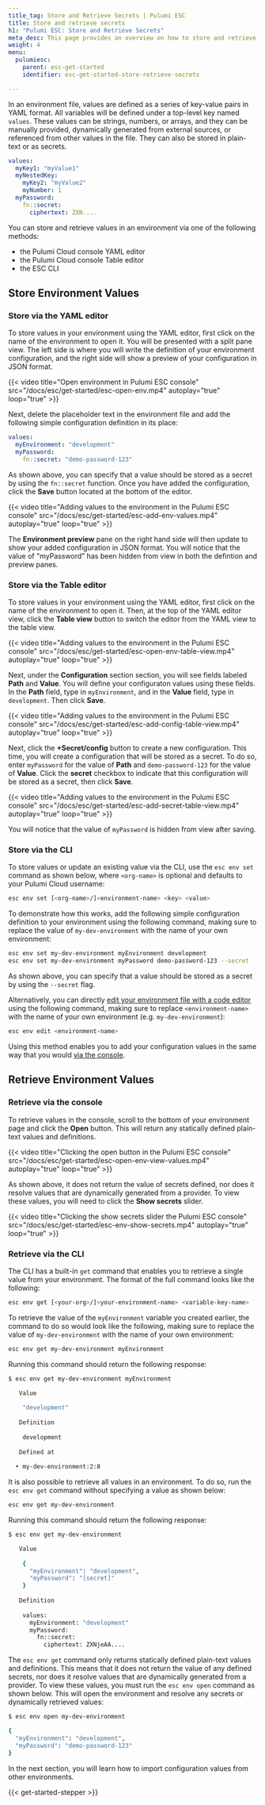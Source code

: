 ```yaml
---
title_tag: Store and Retrieve Secrets | Pulumi ESC
title: Store and retrieve secrets
h1: "Pulumi ESC: Store and Retrieve Secrets"
meta_desc: This page provides an overview on how to store and retrieve secrets in Pulumi ESC.
weight: 4
menu:
  pulumiesc:
    parent: esc-get-started
    identifier: esc-get-started-store-retrieve-secrets

---
```


In an environment file, values are defined as a series of key-value pairs in YAML format. All variables will be defined under a top-level key named `values`. These values can be strings, numbers, or arrays, and they can be manually provided, dynamically generated from external sources, or referenced from other values in the file. They can also be stored in plain-text or as secrets.

```yaml
values:
  myKey1: "myValue1"
  myNestedKey:
    myKey2: "myValue2"
    myNumber: 1
  myPassword:
    fn::secret:
      ciphertext: ZXN....
```

You can store and retrieve values in an environment via one of the following methods:

- the Pulumi Cloud console YAML editor
- the Pulumi Cloud console Table editor
- the ESC CLI

## Store Environment Values

### Store via the YAML editor

To store values in your environment using the YAML editor, first click on the name of the environment to open it. You will be presented with a split pane view. The left side is where you will write the definition of your environment configuration, and the right side will show a preview of your configuration in JSON format.

{{< video title="Open environment in Pulumi ESC console" src="/docs/esc/get-started/esc-open-env.mp4" autoplay="true" loop="true" >}}

Next, delete the placeholder text in the environment file and add the following simple configuration definition in its place:

```yaml
values:
  myEnvironment: "development"
  myPassword:
    fn::secret: "demo-password-123"
```

As shown above, you can specify that a value should be stored as a secret by using the `fn::secret` function. Once you have added the configuration, click the **Save** button located at the bottom of the editor.

{{< video title="Adding values to the environment in the Pulumi ESC console" src="/docs/esc/get-started/esc-add-env-values.mp4" autoplay="true" loop="true" >}}

The **Environment preview** pane on the right hand side will then update to show your added configuration in JSON format. You will notice that the value of "myPassword" has been hidden from view in both the defintion and preview panes.

### Store via the Table editor

To store values in your environment using the YAML editor, first click on the name of the environment to open it. Then, at the top of the YAML editor view, click the **Table view** button to switch the editor from the YAML view to the table view.

{{< video title="Adding values to the environment in the Pulumi ESC console" src="/docs/esc/get-started/esc-open-env-table-view.mp4" autoplay="true" loop="true" >}}

Next, under the **Configuration** section section, you will see fields labeled **Path** and **Value**. You will define your configuraton values using these fields. In the **Path** field, type in `myEnvironment`, and in the **Value** field, type in `development`. Then click **Save**.

{{< video title="Adding values to the environment in the Pulumi ESC console" src="/docs/esc/get-started/esc-add-config-table-view.mp4" autoplay="true" loop="true" >}}

Next, click the **+Secret/config** button to create a new configuration. This time, you will create a configuration that will be stored as a secret. To do so, enter `myPassword` for the value of **Path** and `demo-password-123` for the value of **Value**. Click the **secret** checkbox to indicate that this configuration will be stored as a secret, then click **Save**.

{{< video title="Adding values to the environment in the Pulumi ESC console" src="/docs/esc/get-started/esc-add-secret-table-view.mp4" autoplay="true" loop="true" >}}

You will notice that the value of `myPassword` is hidden from view after saving.

### Store via the CLI

To store values or update an existing value via the CLI, use the `esc env set` command as shown below, where `<org-name>` is optional and defaults to your Pulumi Cloud username:

```bash
esc env set [<org-name>/]<environment-name> <key> <value>
```

To demonstrate how this works, add the following simple configuration definition to your environment using the following command, making sure to replace the value of `my-dev-environment` with the name of your own environment:

```bash
esc env set my-dev-environment myEnvironment development
esc env set my-dev-environment myPassword demo-password-123 --secret
```

As shown above, you can specify that a value should be stored as a secret by using the `--secret` flag.

Alternatively, you can directly [edit your environment file with a code editor](/docs/pulumi-cloud/esc/environments/#with-the-pulumi-esc-cli) using the following command, making sure to replace `<environment-name>` with the name of your own environment (e.g. `my-dev-environment`):

```bash
esc env edit <environment-name>
```

Using this method enables you to add your configuration values in the same way that you would [via the console](/docs/esc/get-started/store-and-retrieve-secrets/#store-via-the-console).

## Retrieve Environment Values

### Retrieve via the console

To retrieve values in the console, scroll to the bottom of your environment page and click the **Open** button. This will return any statically defined plain-text values and definitions.

{{< video title="Clicking the open button in the Pulumi ESC console" src="/docs/esc/get-started/esc-open-env-view-values.mp4" autoplay="true" loop="true" >}}

As shown above, it does not return the value of secrets defined, nor does it resolve values that are dynamically generated from a provider. To view these values, you will need to click the **Show secrets** slider.

{{< video title="Clicking the show secrets slider the Pulumi ESC console" src="/docs/esc/get-started/esc-env-show-secrets.mp4" autoplay="true" loop="true" >}}

### Retrieve via the CLI

The CLI has a built-in `get` command that enables you to retrieve a single value from your environment. The format of the full command looks like the following:

```bash
esc env get [<your-org>/]<your-environment-name> <variable-key-name>
```

To retrieve the value of the `myEnvironment` variable you created earlier, the command to do so would look like the following, making sure to replace the value of `my-dev-environment` with the name of your own environment:

```bash
esc env get my-dev-environment myEnvironment
```

Running this command should return the following response:

```bash
$ esc env get my-dev-environment myEnvironment

   Value
  
    "development"
  
   Definition
  
    development
  
   Defined at
  
  • my-dev-environment:2:8
```

It is also possible to retrieve all values in an environment. To do so, run the `esc env get` command without specifying a value as shown below:

```bash
esc env get my-dev-environment
```

Running this command should return the following response:

```bash
$ esc env get my-dev-environment

   Value
  
    {
      "myEnvironment": "development",
      "myPassword": "[secret]"
    }
  
   Definition
  
    values:
      myEnvironment: "development"
      myPassword:
        fn::secret:
          ciphertext: ZXNjeAA....

```

The `esc env get` command only returns statically defined plain-text values and definitions. This means that it does not return the value of any defined secrets, nor does it resolve values that are dynamically generated from a provider. To view these values, you must run the `esc env open` command as shown below. This will open the environment and resolve any secrets or dynamically retrieved values:

```bash
$ esc env open my-dev-environment

{
  "myEnvironment": "development",
  "myPassword": "demo-password-123"
}

```

In the next section, you will learn how to import configuration values from other environments.

{{< get-started-stepper >}}
